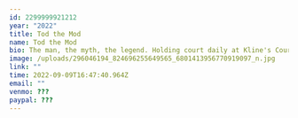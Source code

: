 ```yaml
---
id: 2299999921212
year: "2022"
title: Tod the Mod
name: Tod the Mod
bio: T﻿he man, the myth, the legend. Holding court daily at Kline's Court.
image: /uploads/296046194_824696255649565_6801413956770919097_n.jpg
link: ""
time: 2022-09-09T16:47:40.964Z
email: ""
venmo: ???
paypal: ???
---
```

